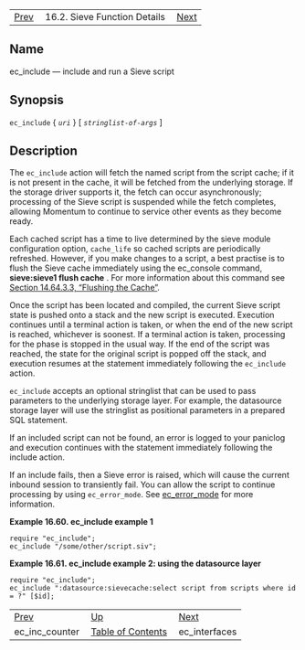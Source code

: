 |     |     |     |
| --- | --- | --- |
| [Prev](sieve.ref.ec_inc_counter)  | 16.2. Sieve Function Details |  [Next](sieve.ref.ec_interfaces) |

<a name="sieve.ref.ec_include"></a>
## Name

ec_include — include and run a Sieve script

## Synopsis

`ec_include` { *`uri`* } [ *`stringlist-of-args`* ]

<a name="idp29936208"></a>
## Description

The `ec_include` action will fetch the named script from the script cache; if it is not present in the cache, it will be fetched from the underlying storage. If the storage driver supports it, the fetch can occur asynchronously; processing of the Sieve script is suspended while the fetch completes, allowing Momentum to continue to service other events as they become ready.

Each cached script has a time to live determined by the sieve module configuration option, `cache_life` so cached scripts are periodically refreshed. However, if you make changes to a script, a best practise is to flush the Sieve cache immediately using the ec_console command, **sieve:sieve1 flush cache** . For more information about this command see [Section 14.64.3.3, “Flushing the Cache”](modules.sieve#modules.sieve.sieve.flush.cache "14.64.3.3. Flushing the Cache").

Once the script has been located and compiled, the current Sieve script state is pushed onto a stack and the new script is executed. Execution continues until a terminal action is taken, or when the end of the new script is reached, whichever is soonest. If a terminal action is taken, processing for the phase is stopped in the usual way. If the end of the script was reached, the state for the original script is popped off the stack, and execution resumes at the statement immediately following the `ec_include` action.

`ec_include` accepts an optional stringlist that can be used to pass parameters to the underlying storage layer. For example, the datasource storage layer will use the stringlist as positional parameters in a prepared SQL statement.

If an included script can not be found, an error is logged to your paniclog and execution continues with the statement immediately following the include action.

If an include fails, then a Sieve error is raised, which will cause the current inbound session to transiently fail. You can allow the script to continue processing by using `ec_error_mode`. See [ec_error_mode](sieve.ref.ec_error_mode "ec_error_mode") for more information.

<a name="example.ec_include"></a>

**Example 16.60. ec_include example 1**

```
require "ec_include";
ec_include "/some/other/script.siv";
```

<a name="example.ec_include.second"></a>

**Example 16.61. ec_include example 2: using the datasource layer**

```
require "ec_include";
ec_include ":datasource:sievecache:select script from scripts where id = ?" [$id];
```


|     |     |     |
| --- | --- | --- |
| [Prev](sieve.ref.ec_inc_counter)  | [Up](sieve.ref.files) |  [Next](sieve.ref.ec_interfaces) |
| ec_inc_counter  | [Table of Contents](index) |  ec_interfaces |
